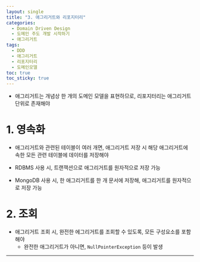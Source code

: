 ```yaml
---
layout: single
title: "3. 애그리거트와 리포지터리"
categories:
  - Domain Driven Design
  - 도메인 주도 개발 시작하기
  - 애그리거트
tags:
  - DDD
  - 애그리거트
  - 리포지터리
  - 도메인모델
toc: true
toc_sticky: true
---
```


- 애그리거트는 개념상 한 개의 도메인 모델을 표현하므로, 리포지터리는 애그리거트 단위로 존재해야

# 1. 영속화

- 애그리거트와 관련된 테이블이 여러 개면, 애그리거트 저장 시 해당 애그리거트에 속한 모든 관련 테이블에 데이터를 저장해야

- RDBMS 사용 시, 트랜잭션으로 애그리거트를 원자적으로 저장 가능
- MongoDB 사용 시, 한 애그리거트를 한 개 문서에 저장해, 애그리거트를 원자적으로 저장 가능

# 2. 조회

- 애그리거트 조회 시, 완전한 에그리거트를 조회할 수 있도록, 모든 구성요소를 포함해야
    - 완전한 애그리거트가 아니면, `NullPointerException` 등이 발생

---
